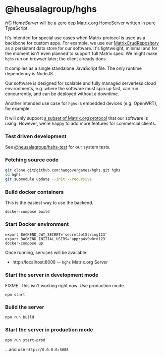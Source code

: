 # @heusalagroup/hghs

*HG HomeServer* will be a zero dep [Matrix.org](https://matrix.org) HomeServer 
written in pure TypeScript.

It's intended for special use cases when Matrix protocol is used as a backbone 
for custom apps. For example, we use our 
[MatrixCrudRepository](https://github.com/heusalagroup/fi.hg.matrix/blob/main/MatrixCrudRepository.ts) 
as a persistent data store for our software. It's lightweight, minimal and for the moment isn't even planned to 
support full Matrix spec. We might make `hghs` run on browser later; the client already does.

It compiles as a single standalone JavaScript file. The only runtime dependency 
is NodeJS. 

Our software is designed for scalable and fully managed serverless cloud 
environments, e.g. where the software must spin up fast, can run concurrently, 
and can be deployed without a downtime.

Another intended use case for `hghs` is embedded devices (e.g. OpenWRT), for 
example.

It will only support [a subset of Matrix.org protocol](https://github.com/heusalagroup/hghs/issues/16) 
that our software is using. However, we're happy to add more features for 
commercial clients. 

### Test driven development

See [@heusalagroup/hshs-test](https://github.com/heusalagroup/hghs-test) for our 
system tests.

### Fetching source code

```bash
git clone git@github.com:hangovergames/hghs.git hghs
cd hghs
git submodule update --init --recursive
```

### Build docker containers

This is the easiest way to use the backend.

```
docker-compose build
```

### Start Docker environment

```
export BACKEND_JWT_SECRET='secretJwtString123'
export BACKEND_INITIAL_USERS='app:p4sSw0rd123'
docker-compose up
```

Once running, services will be available:

 * http://localhost:8008 -- `hghs` Matrix.org Server

### Start the server in development mode

FIXME: This isn't working right now. Use production mode.

```
npm start
```

### Build the server

```
npm run build
```

### Start the server in production mode

```
npm run start-prod
```

...and use `http://0.0.0.0:8008`
